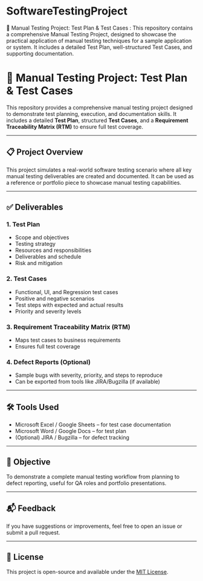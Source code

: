 # SoftwareTestingProject
📁 Manual Testing Project: Test Plan &amp; Test Cases : This repository contains a comprehensive Manual Testing Project, designed to showcase the practical application of manual testing techniques for a sample application or system. It includes a detailed Test Plan, well-structured Test Cases, and supporting documentation.


# 🧪 Manual Testing Project: Test Plan & Test Cases

This repository provides a comprehensive manual testing project designed to demonstrate test planning, execution, and documentation skills. It includes a detailed **Test Plan**, structured **Test Cases**, and a **Requirement Traceability Matrix (RTM)** to ensure full test coverage.

---

## 📋 Project Overview

This project simulates a real-world software testing scenario where all key manual testing deliverables are created and documented. It can be used as a reference or portfolio piece to showcase manual testing capabilities.

---

## ✅ Deliverables

### 1. Test Plan
- Scope and objectives
- Testing strategy
- Resources and responsibilities
- Deliverables and schedule
- Risk and mitigation

### 2. Test Cases
- Functional, UI, and Regression test cases
- Positive and negative scenarios
- Test steps with expected and actual results
- Priority and severity levels

### 3. Requirement Traceability Matrix (RTM)
- Maps test cases to business requirements
- Ensures full test coverage

### 4. Defect Reports (Optional)
- Sample bugs with severity, priority, and steps to reproduce
- Can be exported from tools like JIRA/Bugzilla (if available)

---

## 🛠 Tools Used

- Microsoft Excel / Google Sheets – for test case documentation
- Microsoft Word / Google Docs – for test plan
- (Optional) JIRA / Bugzilla – for defect tracking

---

## 🎯 Objective

To demonstrate a complete manual testing workflow from planning to defect reporting, useful for QA roles and portfolio presentations.

---

## 📬 Feedback

If you have suggestions or improvements, feel free to open an issue or submit a pull request.

---

## 📄 License

This project is open-source and available under the [MIT License](LICENSE).
